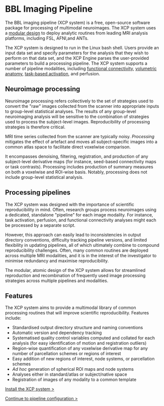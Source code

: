 # BBL Imaging Pipeline

The BBL imaging pipeline (XCP system) is a free, open-source software package for processing of multimodal neuroimages. The XCP system uses a [modular design](https://pipedocs.github.io/modules/index.html) to deploy analytic routines from leading MRI analysis platforms, including FSL, AFNI,and ANTs.

The XCP system is designed to run in the Linux bash shell. Users provide an input data set and specify parameters for the analysis that they wish to perform on that data set, and the XCP Engine parses the user-provided parameters to build a processing pipeline. The XCP system supports a number of pipeline modalities, including [functional connectivity](https://pipedocs.github.io/config/streams/fc), [volumetric anatomy](https://pipedocs.github.io/config/streams/anat), [task-based activation](https://pipedocs.github.io/config/streams/task), and perfusion.

## Neuroimage processing

Neuroimage processing refers collectively to the set of strategies used to convert the "raw" images collected from the scanner into appropriate inputs to group-level statistical analyses. The results of any group-level neuroimaging analysis will be sensitive to the combination of strategies used to process the subject-level images. Reproducibility of processing strategies is therefore critical.

MRI time series collected from the scanner are typically noisy. _Processing_ mitigates the effect of artefact and moves all subject-specific images into a common atlas space to facilitate direct voxelwise comparison.

It encompasses denoising, filtering, registration, and production of any subject-level derivative maps (for instance, seed-based connectivity maps or task contrasts). Processing includes production of summary measures on both a voxelwise and ROI-wise basis. Notably, processing does not include group-level statistical analysis.

## Processing pipelines

The XCP system was designed with the importance of scientific reproducibility in mind. Often, research groups process neuroimages using a dedicated, standalone "pipeline" for each image modality. For instance, task activation, perfusion, and functional connectivity analyses might each be processed by a separate script.

However, this approach can easily lead to inconsistencies in output directory conventions, difficulty tracking pipeline versions, and limited flexibility in updating pipelines, all of which ultimately combine to compound reproducibility challenges. Often, many common routines are deployed across multiple MRI modalities, and it is in the interest of the investigator to minimise redundancy and maximise reproducibility.

The modular, atomic design of the XCP system allows for streamlined reproduction and recombination of frequently used image processing strategies across multiple pipelines and modalities.

## Features

The XCP system aims to provide a multimodal library of common processing routines that will improve scientific reproducibility. Features include:

 * Standardised output directory structure and naming conventions
 * Automatic version and dependency tracking
 * Systematised quality control variables computed and collated for each analysis (for easy identification of motion and registration outliers)
 * Region-wise quantification of any voxelwise derivative map for any number of parcellation schemes or regions of interest
 * Easy addition of new regions of interest, node systems, or parcellation schemes
 * _Ad hoc_ generation of spherical ROI maps and node systems
 * Analyses either in standard/atlas or subject/native space
 * Registration of images of any modality to a common template

[Install the XCP system >](https://pipedocs.github.io/intro.html)

[Continue to pipeline configuration >](https://pipedocs.github.io/config/intro.html)

